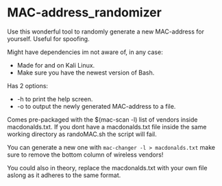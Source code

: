 # MAC-address_randomizer
Use this wonderful tool to randomly generate a new MAC-address for yourself. Useful for spoofing.

Might have dependencies im not aware of, in any case:
- Made for and on Kali Linux.
- Make sure you have the newest version of Bash.

Has 2 options:
- -h to print the help screen.
- -o to output the newly generated MAC-address to a file.

Comes pre-packaged with the $(mac-scan -l) list of vendors inside macdonalds.txt. If you dont have a macdonalds.txt file inside the same working directory as randoMAC.sh the script will fail. 

You can generate a new one with `mac-changer -l > macdonalds.txt` make sure to remove the bottom column of wireless vendors!

You could also in theory, replace the macdonalds.txt with your own file aslong as it adheres to the same format.
